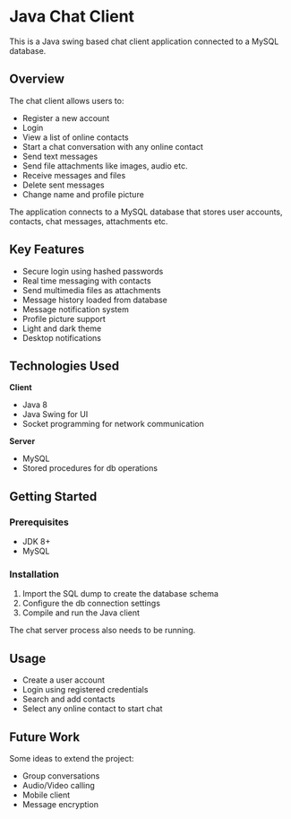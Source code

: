 
# Java Chat Client

This is a Java swing based chat client application connected to a MySQL database. 

## Overview

The chat client allows users to:

- Register a new account 
- Login 
- View a list of online contacts
- Start a chat conversation with any online contact
- Send text messages
- Send file attachments like images, audio etc.
- Receive messages and files 
- Delete sent messages
- Change name and profile picture

The application connects to a MySQL database that stores user accounts, contacts, chat messages, attachments etc.

## Key Features

- Secure login using hashed passwords
- Real time messaging with contacts 
- Send multimedia files as attachments
- Message history loaded from database
- Message notification system
- Profile picture support
- Light and dark theme
- Desktop notifications 

## Technologies Used

**Client**

- Java 8
- Java Swing for UI
- Socket programming for network communication

**Server**

- MySQL
- Stored procedures for db operations

## Getting Started 

### Prerequisites

- JDK 8+ 
- MySQL

### Installation

1. Import the SQL dump to create the database schema
2. Configure the db connection settings
3. Compile and run the Java client 

The chat server process also needs to be running.

## Usage 

- Create a user account  
- Login using registered credentials
- Search and add contacts
- Select any online contact to start chat

## Future Work

Some ideas to extend the project:

- Group conversations
- Audio/Video calling 
- Mobile client 
- Message encryption
